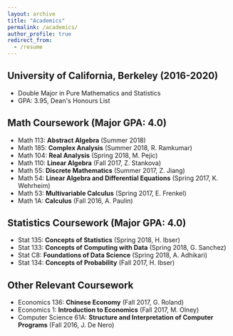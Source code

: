 ```yaml
---
layout: archive
title: "Academics"
permalink: /academics/
author_profile: true
redirect_from:
  - /resume
---
```


## University of California, Berkeley (2016-2020)
- Double Major in Pure Mathematics and Statistics
- GPA: 3.95, Dean's Honours List

## Math Coursework (Major GPA: 4.0)

- Math 113: **Abstract Algebra** (Summer 2018)
- Math 185: **Complex Analysis** (Summer 2018, R. Ramkumar)
- Math 104: **Real Analysis** (Spring 2018, M. Pejic)
- Math 110: **Linear Algebra** (Fall 2017, Z. Stankova)
- Math 55: **Discrete Mathematics** (Summer 2017, Z. Jiang)
- Math 54: **Linear Algebra and Differential Equations** (Spring 2017, K. Wehrheim)
- Math 53: **Multivariable Calculus** (Spring 2017, E. Frenkel)
- Math 1A: **Calculus** (Fall 2016, A. Paulin)

## Statistics Coursework (Major GPA: 4.0)
- Stat 135: **Concepts of Statistics** (Spring 2018, H. Ibser)
- Stat 133: **Concepts of Computing with Data** (Spring 2018, G. Sanchez)
- Stat C8: **Foundations of Data Science** (Spring 2018, A. Adhikari)
- Stat 134: **Concepts of Probability** (Fall 2017, H. Ibser)

## Other Relevant Coursework
- Economics 136: **Chinese Economy** (Fall 2017, G. Roland)
- Economics 1: **Introduction to Economics** (Fall 2017, M. Olney)
- Computer Science 61A: **Structure and Interpretation of Computer Programs** (Fall 2016, J. De Nero)
